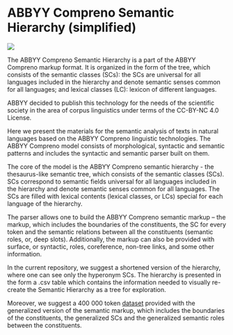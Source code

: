 # ABBYY Compreno Semantic Hierarchy (simplified)

<a href="https://creativecommons.org/licenses/by-nc/4.0/"><img src="https://img.shields.io/static/v1?label=license&message=CC-BY-NC-4.0&color=green"/></a>

The ABBYY Compreno Semantic Hierarchy is a part of the ABBYY Compreno markup format. It is organized in the form of the tree, which consists of the semantic classes (SCs): the SCs are universal for all languages included in the hierarchy and denote semantic senses common for all languages; and lexical classes (LC): lexicon of different languages. 

ABBYY decided to publish this technology for the needs of the scientific society in the area of corpus linguistics under terms of the CC-BY-NC 4.0 License. 

Here we present the materials for the semantic analysis of texts in natural languages based on the ABBYY Compreno linguistic technologies. The ABBYY Compreno model consists of morphological, syntactic and semantic patterns and includes the syntactic and semantic parser built on them.

The core of the model is the ABBYY Compreno semantic hierarchy - the thesaurus-like semantic tree, which consists of the semantic classes (SCs). SCs correspond to semantic fields universal for all languages included in the hierarchy and denote semantic senses common for all languages. The SCs are filled with lexical contents (lexical classes, or LCs) special for each language of the hierarchy.

The parser allows one to build the ABBYY Compreno semantic markup – the markup, which includes the boundaries of the constituents, the SC for every token and the semantic relations between all the constituents (semantic roles, or, deep slots). Additionally, the markup can also be provided with surface, or syntactic, roles, coreference, non-tree links, and some other information.

In the current repository, we suggest a shortened version of the hierarchy, where one can see only the hyperonym SCs. The hierarchy is presented in the form a .csv table which contains the information needed to visually re-create the Semantic Hierarchy as a tree for exploration.

Moreover, we suggest a 400 000 token [dataset](https://github.com/compreno-semantics/compreno-corpus) provided with the generalized version of the semantic markup, which includes the boundaries of the constituents, the generalized SCs and the generalized semantic roles between the constituents.
